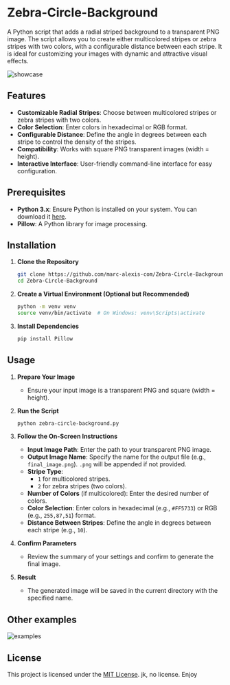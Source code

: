 # Zebra-Circle-Background

A Python script that adds a radial striped background to a transparent PNG image. The script allows you to create either multicolored stripes or zebra stripes with two colors, with a configurable distance between each stripe. It is ideal for customizing your images with dynamic and attractive visual effects.

![showcase](https://github.com/user-attachments/assets/fe1e50f0-843d-4ab1-9625-1eb648a8cf12)


## Features

- **Customizable Radial Stripes**: Choose between multicolored stripes or zebra stripes with two colors.
- **Color Selection**: Enter colors in hexadecimal or RGB format.
- **Configurable Distance**: Define the angle in degrees between each stripe to control the density of the stripes.
- **Compatibility**: Works with square PNG transparent images (width = height).
- **Interactive Interface**: User-friendly command-line interface for easy configuration.

## Prerequisites

- **Python 3.x**: Ensure Python is installed on your system. You can download it [here](https://www.python.org/downloads/).
- **Pillow**: A Python library for image processing.

## Installation

1. **Clone the Repository**

   ```bash
   git clone https://github.com/marc-alexis-com/Zebra-Circle-Background.git
   cd Zebra-Circle-Background
   ```

2. **Create a Virtual Environment (Optional but Recommended)**

   ```bash
   python -m venv venv
   source venv/bin/activate  # On Windows: venv\Scripts\activate
   ```

3. **Install Dependencies**

   ```bash
   pip install Pillow
   ```

## Usage

1. **Prepare Your Image**

   - Ensure your input image is a transparent PNG and square (width = height).

2. **Run the Script**

   ```bash
   python zebra-circle-background.py
   ```

3. **Follow the On-Screen Instructions**

   - **Input Image Path**: Enter the path to your transparent PNG image.
   - **Output Image Name**: Specify the name for the output file (e.g., `final_image.png`). `.png` will be appended if not provided.
   - **Stripe Type**:
     - `1` for multicolored stripes.
     - `2` for zebra stripes (two colors).
   - **Number of Colors** (if multicolored): Enter the desired number of colors.
   - **Color Selection**: Enter colors in hexadecimal (e.g., `#FF5733`) or RGB (e.g., `255,87,51`) format.
   - **Distance Between Stripes**: Define the angle in degrees between each stripe (e.g., `10`).

4. **Confirm Parameters**

   - Review the summary of your settings and confirm to generate the final image.

5. **Result**

   - The generated image will be saved in the current directory with the specified name.

## Other examples

![examples](https://github.com/user-attachments/assets/71f9bb13-eda9-4c92-bcc5-e9dbc4ad0da2)

## License

This project is licensed under the [MIT License](LICENSE). jk, no license. Enjoy
